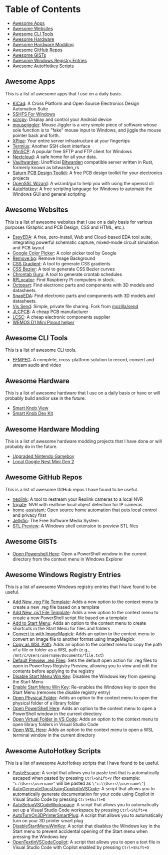 # Table of Contents

- [Awesome Apps](#awesome-apps)
- [Awesome Websites](#awesome-websites)
- [Awesome CLI Tools](#awesome-cli-tools)
- [Awesome Hardware](#awesome-hardware)
- [Awesome Hardware Modding](#awesome-hardware-modding)
- [Awesome GitHub Repos](#awesome-github-repos)
- [Awesome GISTs](#awesome-gists)
- [Awesome Windows Registry Entries](#awesome-windows-registry-entries)
- [Awesome AutoHotkey Scripts](#awesome-autohotkey-scripts)

## Awesome Apps

This is a list of awesome apps that I use on a daily basis.

- [KiCad](https://github.com/KiCad): A Cross Platform and Open Source Electronics Design Automation Suite
- [SSHFS For Windows](https://github.com/winfsp/sshfs-win)
- [scrcpy](https://github.com/Genymobile/scrcpy): Display and control your Android device
- [mousejiggler](https://github.com/arkane-systems/mousejiggler): Mouse Jiggler is a very simple piece of software whose sole function is to "fake" mouse input to Windows, and jiggle the mouse pointer back and forth.
- [XPipe](https://github.com/xpipe-io/xpipe): Your entire server infrastructure at your fingertips
- [Termius](https://github.com/termius): Another SSH client interface
- [WinSCP](https://github.com/winscp/winscp): A popular free SFTP and FTP client for Windows
- [Nextcloud](https://github.com/nextcloud): A safe home for all your data.
- [Vaultwarden](https://github.com/dani-garcia/vaultwarden): Unofficial [Bitwarden](https://github.com/bitwarden) compatible server written in Rust, formerly known as bitwarden_rs
- [Saturn PCB Design Toolkit](https://saturnpcb.com/): A free PCB design toolkit for your electronics projects
- [OpenSSL Wizard](https://github.com/deviousasti/openssl-wizard): A wizard/gui to help you with using the openssl cli
- [AutoHotkey](https://www.autohotkey.com/): A free scripting language for Windows to automate the Windows GUI and general scripting

## Awesome Websites

This is a list of awesome websites that I use on a daily basis for various purposes (Graphic and PCB Design, CSS and HTML, etc.).

- [EasyEDA](https://easyeda.com/): A free, zero-install, Web and Cloud-based EDA tool suite, integrating powerful schematic capture, mixed-mode circuit simulation and PCB layout
- [Google Color Picker](https://g.co/kgs/wbStBnW): A color picker tool by Google
- [Remove.bg](https://www.remove.bg/): Remove Image Background
- [CSS Gradient](https://cssgradient.io/): A tool to generate CSS gradients
- [CSS Bezier](https://cubic-bezier.com/): A tool to generate CSS Bezier curves
- [Chrontab Guru](https://crontab.guru/): A tool to generate crontab schedules
- [RPLocator](https://rpilocator.com/): Find Raspberry Pi computers in stock.
- [Octopart](https://octopart.com/): Find electronic parts and components with 3D models and datasheets.
- [SnapEDA](https://www.snapeda.com/home/): Find electronic parts and components with 3D models and datasheets.
- [Vis Send](https://send.vis.ee/): Simple, private file sharing. Fork from [mozilla/send](https://github.com/mozilla/send)
- [JLCPCB](https://jlcpcb.com/): A cheap PCB manufacturer
- [LCSC](https://www.lcsc.com/): A cheap electronic components supplier
- [WEMOS D1 Mini Pinout helper](https://lastminuteengineers.com/wemos-d1-mini-pinout-reference/)

## Awesome CLI Tools

This is a list of awesome CLI tools.  

- [FFMPEG](https://ffmpeg.org/): A complete, cross-platform solution to record, convert and stream audio and video

## Awesome Hardware

This is a list of awesome hardware that I use on a daily basis or have or will probably build and/or use in the future.

- [Smart Knob View](https://github.com/scottbez1/smartknob)
- [Smart Knob Dev Kit](https://github.com/SeedLabs-it/smartknob-firmware)

## Awesome Hardware Modding

This is a list of awesome hardware modding projects that I have done or will probably do in the future.

- [Upgraded Nintendo Gameboy](https://www.youtube.com/watch?v=qDT7KZjdlpc)
- [Local Google Nest Mini Gen 2](https://github.com/justLV/onju-voice)

## Awesome GitHub Repos

This is a list of awesome GitHub repos I have found to be useful.

- [neolink](https://github.com/QuantumEntangledAndy/neolink): A tool to restream your Reolink cameras to a local NVR
- [frigate](https://github.com/blakeblackshear/frigate): NVR with realtime local object detection for IP cameras
- [home-assistant](https://github.com/home-assistant): Open source home automation that puts local control and privacy first
- [Jellyfin](https://github.com/jellyfin/jellyfin): The Free Software Media System
- [STL Preview](https://github.com/unlimitedbacon/stl-thumb/releases/tag/v0.5.0): A Windows shell extension to preview STL files

## Awesome GISTs

- [Open Powershell Here](https://gist.github.com/davecan/f3045266aa9e3441211ab55f9db70c2b): Open a PowerShell window in the current directory from the context menu in Windows Explorer

## Awesome Windows Registry Entries

This is a list of awesome Windows registry entries that I have found to be useful.

- [Add New .reg File Template](./registry/add_new_reg_template_option.reg): Adds a new option to the context menu to create a new .reg file based on a template
- [Add New .ps1 File Template](./registry/add_new_ps1_template_option.reg): Adds a new option to the context menu to create a new PowerShell script file based on a template
- [Add to Start Menu](./registry/add_to_start_menu.reg): Adds an option to the context menu to create shortcuts in the Start Menu for files and folders
- [Convert to with ImageMagick](./registry/convert_to_with_ImageMagick.reg): Adds an option to the context menu to convert an image file to another format using ImageMagick
- [Copy as WSL Path](./registry/copy_as_wsl_path.reg): Adds an option to the context menu to copy the path of a file or folder as a WSL path (e.g., `/mnt/c/Users/username/Documents/file.txt`)
- [Default Preview .reg Files](./registry/default_preview_reg_files.reg): Sets the default open action for .reg files to open in PowerToys Registry Preview, allowing you to view and edit the contents before applying to the registry
- [Disable Start Menu Win Key](./registry/dissable_start_menu_win_key.reg): Disables the Windows key from opening the Start Menu
- [Enable Start Menu Win Key](./registry/enable_start_menu_win_key.reg): Re-enables the Windows key to open the Start Menu (removes the disable registry entry)
- [Open Physical Folder](./registry/open_physical_folder.reg): Adds an option to the context menu to open the physical folder of a library folder
- [Open PowerShell Here](./registry/open_powershell_here.reg): Adds an option to the context menu to open a PowerShell window in the current directory
- [Open Virtual Folder in VS Code](./registry/open_virtual_folder_in_vscode.reg): Adds an option to the context menu to open library folders in Visual Studio Code
- [Open WSL Here](./registry/open_wsl_here.reg): Adds an option to the context menu to open a WSL terminal window in the current directory

## Awesome AutoHotkey Scripts

This is a list of awesome AutoHotkey scripts that I have found to be useful.

- [PasteEscape](./AutoHotkey/PasteEscape.ahk): A script that allows you to paste text that is automatically escaped when pasted by pressing `Ctrl+Shift+V` (for example: `"c:\Users\username"` will be pasted as `\"c:\\Users\\username\"`)
- [AutoGenerateDocsUsingCopilotInVSCode](./AutoHotkey/AutoGenerateDocsUsingCopilotInVSCode.ahk): A script that allows you to automatically generate documentation for your code using Copilot in Visual Studio Code by pressing `Ctrl+Shift+D`
- [AutoSetupVSCodeWorkspace](./AutoHotkey/AutoSetupVSCodeWorkspace.ahk): A script that allows you to automatically set up a Visual Studio Code workspace by pressing `Ctrl+Shift+W`
- [AutoTurnOn3DPrinterSmartPlug](./AutoHotkey/AutoTurnOn3DPrinterSmartPlug.ahk): A script that allows you to automatically turn on your 3D printer smart plug
- [DisableStartMenuWinKey](./AutoHotkey/DisableStartMenuWinKey.ahk): A script that disables the Windows key in the Start menu to prevent accidental opening of the Start menu when pressing the Windows key
- [OpenTextInVSCodeCopilot](./AutoHotkey/OpenTextInVSCodeCopilot.ahk): A script that allows you to open a text file in Visual Studio Code with Copilot enabled by pressing `Ctrl+Shift+O`
